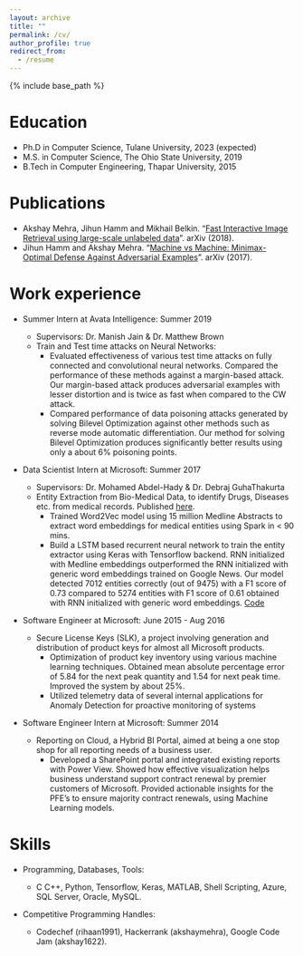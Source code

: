 ```yaml
---
layout: archive
title: ""
permalink: /cv/
author_profile: true
redirect_from:
  - /resume
---
```


{% include base_path %}

Education
======
* Ph.D in Computer Science, Tulane University, 2023 (expected)
* M.S. in Computer Science, The Ohio State University, 2019
* B.Tech in Computer Engineering, Thapar University, 2015 

Publications
======
* Akshay Mehra, Jihun Hamm and Mikhail Belkin. “[Fast Interactive Image Retrieval using large-scale unlabeled data](https://arxiv.org/pdf/1802.04204.pdf)”. arXiv (2018).
* Jihun Hamm and Akshay Mehra. “[Machine vs Machine: Minimax-Optimal Defense Against Adversarial Examples](https://arxiv.org/pdf/1711.04368.pdf)”. arXiv (2017).


Work experience
======
* Summer Intern at Avata Intelligence: Summer 2019
  * Supervisors: Dr. Manish Jain & Dr. Matthew Brown
  * Train and Test time attacks on Neural Networks:
	* Evaluated effectiveness of various test time attacks on fully connected and convolutional neural networks. Compared the performance of these methods against a margin-based attack. Our margin-based attack produces adversarial examples with lesser distortion and is twice as fast when compared to the CW attack.
	* Compared performance of data poisoning attacks generated by solving Bilevel Optimization against other methods such as reverse mode automatic differentiation. Our method for solving Bilevel Optimization produces significantly better results using only a about 6% poisoning points.

* Data Scientist Intern at Microsoft: Summer 2017
  * Supervisors: Dr. Mohamed Abdel-Hady & Dr. Debraj GuhaThakurta
  * Entity Extraction from Bio-Medical Data, to identify Drugs, Diseases etc. from medical records. Published [here](https://bit.ly/2syDRjN).
	* Trained Word2Vec model using 15 million Medline Abstracts to extract word embeddings for medical entities using Spark in < 90 mins.
	* Build a LSTM based recurrent neural network to train the entity extractor using Keras with Tensorflow backend. RNN initialized with Medline embeddings outperformed the RNN initialized with generic word embeddings trained on Google News. Our model detected 7012 entities correctly (out of 9475) with a F1 score of 0.73 compared to 5274 entities with F1 score of 0.61 obtained with RNN initialized with generic word embeddings. [Code](http://bit.ly/2xJUrKP)
	
* Software Engineer at Microsoft: June 2015 - Aug 2016
  * Secure License Keys (SLK), a project involving generation and distribution of product keys for almost all Microsoft products.
	* Optimization of product key inventory using various machine learning techniques. Obtained mean absolute percentage error of 5.84 for the next peak quantity and 1.54 for next peak time. Improved the system by about 25%.
	* Utilized telemetry data of several internal applications for Anomaly Detection for proactive monitoring of systems

* Software Engineer Intern at Microsoft: Summer 2014
  * Reporting on Cloud, a Hybrid BI Portal, aimed at being a one stop shop for all reporting needs of a business user.
	* Developed a SharePoint portal and integrated existing reports with Power View. Showed how effective visualization helps business understand support contract renewal by premier customers of Microsoft. Provided actionable insights for the PFE’s to ensure majority contract renewals, using Machine Learning models.
  
Skills
======
* Programming, Databases, Tools: 
	* C C++, Python, Tensorflow, Keras, MATLAB, Shell Scripting, Azure, SQL Server, Oracle, MySQL.

* Competitive Programming Handles:
  * Codechef (rihaan1991), Hackerrank (akshaymehra), Google Code Jam (akshay1622).

<!--

  <ul>{% for post in site.publications %}
    {% include archive-single-cv.html %}
  {% endfor %}</ul>
  
Talks
======
  <ul>{% for post in site.talks %}
    {% include archive-single-talk-cv.html %}
  {% endfor %}</ul>
  
Teaching
======
  <ul>{% for post in site.teaching %}
    {% include archive-single-cv.html %}
  {% endfor %}</ul>
  
Service and leadership
======
* Currently signed in to 43 different slack teams 

-->
